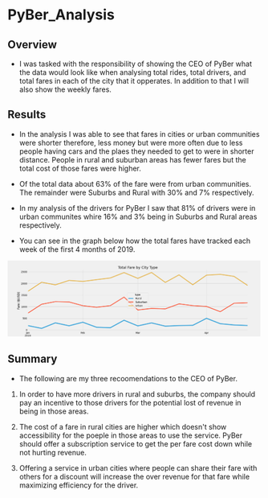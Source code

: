 # PyBer_Analysis

## Overview

- I was tasked with the responsibility of showing the CEO of PyBer what the data would look like when analysing total rides, total drivers, and total fares in each of the city that it opperates. In addition to that I will also show the weekly fares. 


## Results 

- In the analysis I was able to see that fares in cities or urban communities were shorter therefore, less money but were more often due to less people having cars and the plaes they needed to get to were in shorter distance. People in rural and suburban areas has fewer fares but the total cost of those fares were higher. 


- Of the total data about 63% of the fare were from urban communities. The remainder were Suburbs and Rural with 30% and 7% respectively. 


- In my analysis of the drivers for PyBer I saw that 81% of drivers were in urban communites whire 16% and 3% being in Suburbs and Rural areas respectively.

- You can see in the graph below how the total fares have tracked each week of the first 4 months of 2019.

![graph](./analysis/PyBer_fare_summary.png)


## Summary 

- The following are my three recoomendations to the CEO of PyBer.


1) In order to have more drivers in rural and suburbs, the company should pay an incentive to those drivers for the potential lost of revenue in being in those areas. 

2) The cost of a fare in rural cities are higher which doesn't show accessibility for the poeple in those areas to use the service. PyBer should offer a subscription service to get the per fare cost down while not hurting revenue.

3) Offering a service in urban cities where people can share their fare with others for a discount will increase the over revenue for that fare while maximizing efficiency for the driver. 
